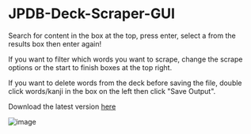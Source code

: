 # JPDB-Deck-Scraper-GUI

Search for content in the box at the top, press enter, select a from the results box then enter again!

If you want to filter which words you want to scrape, change the scrape options or the start to finish boxes at the top right.

If you want to delete words from the deck before saving the file, double click words/kanji in the box on the left then click "Save Output".

Download the latest version [here](https://github.com/hopto-dot/JPDB-Deck-Scraper-GUI/releases/latest)

![image](https://user-images.githubusercontent.com/66906618/113778200-07c68680-9724-11eb-8c59-43b33b0c897c.png)

